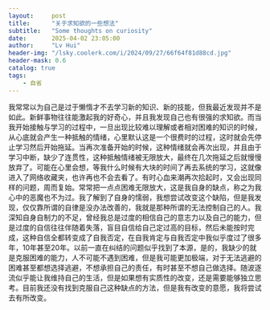 ```yaml
---
layout:     post
title:      "关于求知欲的一些想法"
subtitle:   "Some thoughts on curiosity"
date:       2025-04-02 23:05:00
author:     "Lv Hui"
header-img: "/lsky.coolerk.com/i/2024/09/27/66f64f81d88cd.jpg"
header-mask: 0.6
catalog: true
tags:
    - 自省
---
```


我常常以为自己是过于懒惰才不去学习新的知识、新的技能，但我最近发现并不是如此。新鲜事物往往能激起我的好奇心，并且我发现自己也有很强的求知欲。而当我开始接触与学习的过程中，一旦出现比较难以理解或者相对困难的知识的时候，从心底就会产生一种抵触的情绪，心里默认这是一个很费时的过程，这时就会先停止学习然后开始拖延。当再次准备开始的时候，这种情绪就会再次出现，并且由于学习中断，缺少了连贯性，这种抵触情绪被无限放大，最终在几次拖延之后就慢慢放弃了。可能在心里会想，等我什么时候有大块的时间了再去系统的学习，这就像进入了网络收藏夹，也许再也不会去看了。有时心血来潮再次拾起时，又会出现同样的问题，周而复始。常常把一点点困难无限放大，这是我自身的缺点，称之为我心中的恶魔也不为过。我了解到了自身的懦弱，我想尝试改变这个缺陷，但是我发现，仅仅靠所谓的自律是没办法改善的，我就是那种所谓的无法控制自己的人。我深知自身自制力的不足，曾经我总是过度的相信自己的意志力以及自己的能力，但是过度的自信往往伴随着失落，盲目自信给自己定过高的目标，然后未能按时完成，这种自信全都转变成了自我否定，在自我肯定与自我否定中我似乎度过了很多年，10年甚至20年。以前一直在纠结的问题似乎找到了本源，是的，我缺少的就是克服困难的能力，人不可能不遇到困难，但是我可能更加极端，对于无法逃避的困难甚至都想选择逃避，不想承担自己的责任，有时甚至不想自己做选择。随波逐流似乎能让我维持自己的生活，但是如果想有实质性的改变，还是需要能够独立思考。目前我还没有找到克服自己这种缺点的方法，但是我有改变的意愿，我将尝试去有所改变。